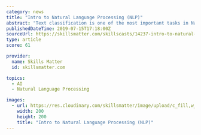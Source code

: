 ```yaml
---
category: news
title: "Intro to Natural Language Processing (NLP)"
abstract: "Text classification is one of the most important tasks in Natural Language Processing (NLP). The goal of text classification is to automatically classify the text documents into one or more defined categories. In our previous session Gelareh gave us an ..."
publishedDateTime: 2019-07-15T17:18:00Z
sourceUrl: https://skillsmatter.com/skillscasts/14237-intro-to-natural-language-processing-nlp
type: article
score: 61

provider:
  name: Skills Matter
  id: skillsmatter.com

topics:
  - AI
  - Natural Language Processing

images:
  - url: https://res.cloudinary.com/skillsmatter/image/upload/c_fill,w_200,h_200,g_face/v1560338140/lvuwhhlwqyxyyncfnzd3.jpg
    width: 200
    height: 200
    title: "Intro to Natural Language Processing (NLP)"
---
```

